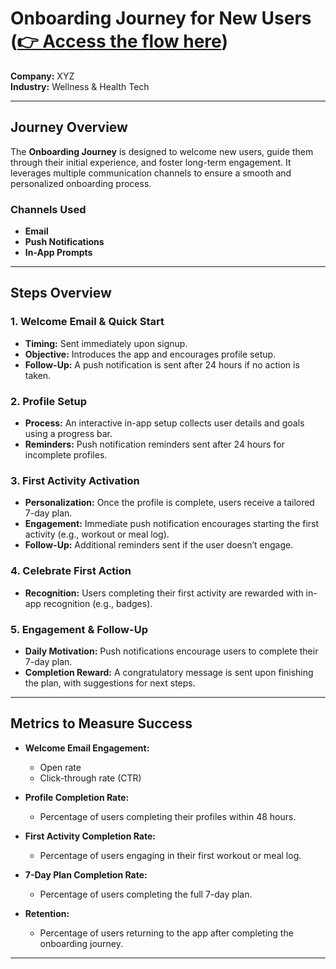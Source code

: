# Onboarding Journey for New Users ([👉 Access the flow here](https://github.com/asmaaAaamer/Onboarding-User-Journey-Wellness-Health-Tech/blob/main/Onboarding-Flow.pdf))

**Company:** XYZ  
**Industry:** Wellness & Health Tech  

---

## Journey Overview

The **Onboarding Journey** is designed to welcome new users, guide them through their initial experience, and foster long-term engagement. It leverages multiple communication channels to ensure a smooth and personalized onboarding process.

### Channels Used
- **Email**  
- **Push Notifications**  
- **In-App Prompts**  

---

## Steps Overview

### 1. Welcome Email & Quick Start
- **Timing:** Sent immediately upon signup.  
- **Objective:** Introduces the app and encourages profile setup.  
- **Follow-Up:** A push notification is sent after 24 hours if no action is taken.  

### 2. Profile Setup
- **Process:** An interactive in-app setup collects user details and goals using a progress bar.  
- **Reminders:** Push notification reminders sent after 24 hours for incomplete profiles.  

### 3. First Activity Activation
- **Personalization:** Once the profile is complete, users receive a tailored 7-day plan.  
- **Engagement:** Immediate push notification encourages starting the first activity (e.g., workout or meal log).  
- **Follow-Up:** Additional reminders sent if the user doesn’t engage.  

### 4. Celebrate First Action
- **Recognition:** Users completing their first activity are rewarded with in-app recognition (e.g., badges).  

### 5. Engagement & Follow-Up
- **Daily Motivation:** Push notifications encourage users to complete their 7-day plan.  
- **Completion Reward:** A congratulatory message is sent upon finishing the plan, with suggestions for next steps.  

---

## Metrics to Measure Success

- **Welcome Email Engagement:**  
  - Open rate  
  - Click-through rate (CTR)  

- **Profile Completion Rate:**  
  - Percentage of users completing their profiles within 48 hours.  

- **First Activity Completion Rate:**  
  - Percentage of users engaging in their first workout or meal log.  

- **7-Day Plan Completion Rate:**  
  - Percentage of users completing the full 7-day plan.  

- **Retention:**  
  - Percentage of users returning to the app after completing the onboarding journey.  

---
